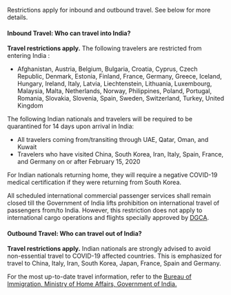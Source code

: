 Restrictions apply for inbound and outbound travel. See below for more details.

#### Inbound Travel: Who can travel into India?

**Travel restrictions apply.** The following travelers are restricted from entering India :

- Afghanistan, Austria, Belgium, Bulgaria, Croatia, Cyprus, Czech Republic, Denmark, Estonia, Finland, France, Germany, Greece, Iceland, Hungary, Ireland, Italy, Latvia, Liechtenstein, Lithuania, Luxembourg, Malaysia, Malta, Netherlands, Norway, Philippines, Poland, Portugal, Romania, Slovakia, Slovenia, Spain, Sweden, Switzerland, Turkey, United Kingdom

The following Indian nationals and travelers will be required to be quarantined for 14 days upon arrival in India:

- All travelers coming from/transiting through UAE, Qatar, Oman, and Kuwait
- Travelers who have visited China, South Korea, Iran, Italy, Spain, France, and Germany on or after February 15, 2020

For Indian nationals returning home, they will require a negative COVID-19 medical certification if they were returning from South Korea.

All scheduled international commercial passenger services shall remain closed till the Government of India lifts prohibition on international travel of passengers from/to India. However, this restriction does not apply to international cargo operations and flights specially approved by [DGCA](https://dgca.gov.in/digigov-portal/).

#### Outbound Travel: Who can travel out of India?

**Travel restrictions apply.** Indian nationals are strongly advised to avoid non-essential travel to COVID-19 affected countries. This is emphasized for travel to China, Italy, Iran, South Korea, Japan, France, Spain and Germany.

For the most up-to-date travel information, refer to the [Bureau of Immigration, Ministry of Home Affairs, Government of India.](https://boi.gov.in/content/advisory-travel-and-visa-restrictions-related-covid-19-1)
